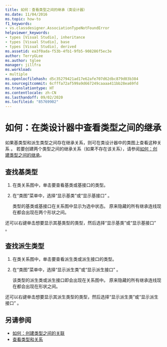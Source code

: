 ```yaml
---
title: 如何：查看类型之间的继承（类设计器）
ms.date: 11/04/2016
ms.topic: how-to
f1_keywords:
- vs.classdesigner.AssociationTypeNotFoundError
helpviewer_keywords:
- types [Visual Studio], inheritance
- types [Visual Studio], base
- types [Visual Studio], derived
ms.assetid: ea3f0ada-f53b-4fb1-9fb5-908286f5ec3e
author: TerryGLee
ms.author: tglee
manager: jillfra
ms.workload:
- multiple
ms.openlocfilehash: d5c35279421ad17e62afe707d62dbc879d03b384
ms.sourcegitcommit: 6cfffa72af599a9d667249caaaa411bb28ea69fd
ms.translationtype: HT
ms.contentlocale: zh-CN
ms.lasthandoff: 09/02/2020
ms.locfileid: "85769902"
---
```

# <a name="how-to-view-inheritance-between-types-in-class-designer"></a>如何：在类设计器中查看类型之间的继承

如果基类型和派生类型之间存在继承关系，则可在类设计器中的类图上查看这种关系  。 若要创建两个类型之间的继承关系（如果不存在该关系），请参阅[如何：创建类型之间的继承](how-to-create-inheritance-between-types.md)。

## <a name="to-find-the-base-type"></a>查找基类型

1. 在类关系图中，单击要查看基类或基接口的类型。

2. 在“类图”菜单中，选择“显示基类”或“显示基接口”    。

     类型的基类或基接口在关系图中显示为选中状态。 原来隐藏的所有继承连线现在都会出现在两个形状之间。

还可以右键单击想要显示其基类型的类型，然后选择“显示基类”或“显示基接口”   。

## <a name="to-find-the-derived-types"></a>查找派生类型

1. 在类关系图中，单击要查看派生类或派生接口的类型。

2. 在“类图”菜单中，选择“显示派生类”或“显示派生接口”    。

     该类型的派生类或派生接口即会出现在关系图中。 原来隐藏的所有继承连线现在都会出现在形状之间。

还可以右键单击想要显示其派生类型的类型，然后选择“显示派生类”或“显示派生接口”   。

## <a name="see-also"></a>另请参阅

- [如何：创建类型之间的关联](how-to-create-associations-between-types.md)
- [查看类型和关系](designing-and-viewing-classes-and-types.md)

